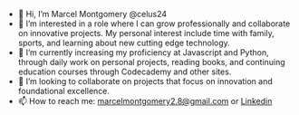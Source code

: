- 👋 Hi, I’m Marcel Montgomery @celus24
- 👀 I’m interested in a role where I can grow professionally and collaborate on innovative projects. My personal interest include time with family, sports, and learning about new cutting edge technology.
- 🌱 I’m currently increasing my proficiency at Javascript and Python, through daily work on personal projects, reading books, and continuing education courses through Codecademy and other sites.
- 💞️ I’m looking to collaborate on projects that focus on innovation and foundational excellence. 
- 📫 How to reach me: marcelmontgomery2.8@gmail.com or [Linkedin](https://www.linkedin.com/in/marcel-m-0a778a87/) 
<!---
celus24/celus24 is a ✨ special ✨ repository because its `README.md` (this file) appears on your GitHub profile.
You can click the Preview link to take a look at your changes.
--->
